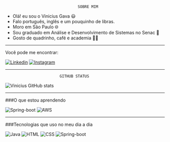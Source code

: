 

                                    SOBRE MIM

- Olá! eu sou o Vinicius Gava 😃
- Falo português, inglês e um pouquinho de libras.
- Moro em São Paulo 🌐
- Sou graduado em Análise e Desenvolvimento de Sistemas no Senac 📖
- Gosto de quadrinho, café e academia 🏋️‍♂️



-------
Você pode me encontrar:

[![Linkedin](https://img.shields.io/badge/LinkedIn-0077B5?style=for-the-badge&logo=linkedin&logoColor=white
)](https://www.linkedin.com/in/vinicius-gava-pereira/)
[![Instagram](https://img.shields.io/badge/Instagram-E4405F?style=for-the-badge&logo=instagram&logoColor=white
)](https://www.instagram.com/oprimeirovinicius/)


-------


                            GITHUB STATUS

![Vinicius GitHub stats](https://github-readme-stats.vercel.app/api?username=ViniciusGavaPereira&show_icons=true&theme=dracula)

---

###O que estou aprendendo

![Spring-boot](https://img.shields.io/badge/Spring-6DB33F?style=for-the-badge&logo=spring&logoColor=white
)
![AWS](https://img.shields.io/badge/Amazon_AWS-232F3E?style=for-the-badge&logo=amazon-aws&logoColor=white
)

-----------------------------------------------------------
###Tecnologias que uso no meu dia a dia

![Java](https://img.shields.io/badge/Java-ED8B00?style=for-the-badge&logo=openjdk&logoColor=white)
![HTML](https://img.shields.io/badge/HTML5-E34F26?style=for-the-badge&logo=html5&logoColor=white)
![CSS](https://img.shields.io/badge/CSS3-1572B6?style=for-the-badge&logo=css3&logoColor=white
)
![Spring-boot](https://img.shields.io/badge/Spring-6DB33F?style=for-the-badge&logo=spring&logoColor=white
)

